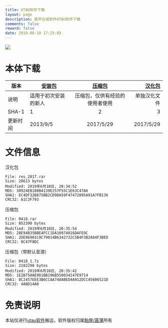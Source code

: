 ```yaml
---
title: UTAU软件下载
layout: page
description: 歌声合成软件UTAU软件下载  
comments: false   
reward: false     
date: 2019-06-10 17:25:03
---
```



![](/images/utau-main.png)

# 本体下载
|版本|[安装包](https://pan.baidu.com/s/1sj5UvDV)|[压缩包](http://tools.bemanicn.com/0418.rar)|[汉化包](http://tools.bemanicn.com/res_2017.rar)|
|---------------|---------------|:-------------:|--------------:|
|说明| 适用于初次安装的新人|压缩包，仅供有经验的使用者使用|单独汉化文件|
|SHA-1| 1 | 2  | 3 |
|更新时间|2013/9/5|2017/5/29|2017/5/29|

# 文件信息

汉化包
```
File: res_2017.rar
Size: 28613 bytes
Modified: 2019年6月10日, 20:34:52
MD5: 30924EB180B4139E257F55C1E63C47A6
SHA1: EC4DF32B875BB2CD9DA59F47472895A91A7FB136
CRC32: A1C3F793
```
压缩包
```
File: 0418.rar
Size: 852390 bytes
Modified: 2019年6月10日, 20:35:54
MD5: 28E94B35BBE4FCC1DA10974016DAFE9C
SHA1: 2DE86901C0C79014B6342732C5B4F3B2A04F3BED
CRC32: 8C47F8DC
```
压缩包（带默认音源）
```
File: 0418_1.7z
Size: 2182298 bytes
Modified: 2019年6月10日, 20:35:42
MD5: 1E2B750AE9D1BB196B550034247E9714
SHA1: 8C2457EEE3B6CCAA748ABED4A912DCC45606521D
CRC32: 4A8D14A0
```

# 免责说明

本站仅进行[utau软件](http://utau2008.xrea.jp/)搬运，软件版权归属[飴屋/菖蒲](https://twitter.com/ameyap_)所有